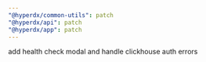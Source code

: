 ```yaml
---
"@hyperdx/common-utils": patch
"@hyperdx/api": patch
"@hyperdx/app": patch
---
```


add health check modal and handle clickhouse auth errors
